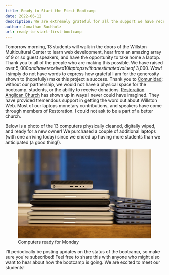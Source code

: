 ```yaml
---
title: Ready to Start the First Bootcamp
date: 2022-06-12
description: We are extremely grateful for all the support we have received!
author: Jonathan Buchholz
url: ready-to-start-first-bootcamp
---
```


Tomorrow morning, 13 students will walk in the doors of the Willston
Multicultural Center to learn web development, hear from an amazing array of 9
or so guest speakers, and have the opportunity to take home a laptop. Thank you
to all of the people who are making this possible. We have raised over $5,000
and have received 10 laptops with an estimated value of ~$3,000. Wow! I simply
do not have words to express how grateful I am for the generosity shown to
(hopefully) make this project a success. Thank you to [Comunidad]; without our
partnership, we would not have a physical space for the bootcamp, students, or
the ability to receive donations. [Restoration Anglican Church] has shown up in
ways I never could have imagined. They have provided tremendous support in
getting the word out about Willston Web. Most of our laptops monetary
contributions, and speakers have come through members of Restoration. I could
not ask to be a part of a better church.

[Comunidad]: https://comunidadva.org
[Restoration Anglican Church]: https://restorationarlington.org

Below is a photo of the 13 computers physically cleaned, digitally wiped, and
ready for a new owner! We purchased a couple of additional laptops (with one
arriving today) since we ended up having more students than we anticipated (a
good thing!).

<figure>
  <img src="/images/2022-06-12-computers.jpg" alt="13 computers stacked up, ready for students">
  <figcaption>Computers ready for Monday</figcaption>
</figure>

I'll periodically be posting updates on the status of the bootcamp, so make sure
you're subscribed! Feel free to share this with anyone who might also want to
hear about how the bootcamp is going. We are excited to meet our students!
